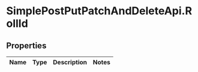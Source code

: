 # SimplePostPutPatchAndDeleteApi.RollId

## Properties
Name | Type | Description | Notes
------------ | ------------- | ------------- | -------------


